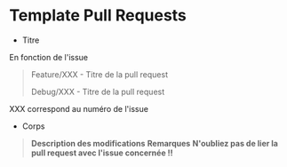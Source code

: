 # Template Pull Requests

* Titre

En fonction de l'issue

> Feature/XXX - Titre de la pull request
>
> Debug/XXX - Titre de la pull request

XXX correspond au numéro de l'issue

* Corps

> **Description des modifications**
> **Remarques**
> **N'oubliez pas de lier la pull request avec l'issue concernée !!**